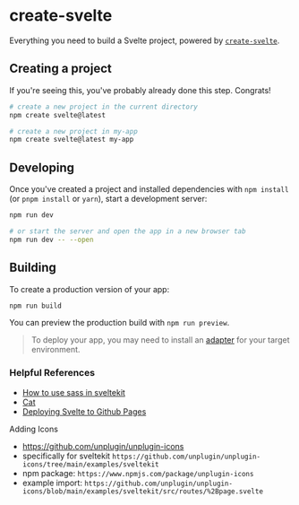 # create-svelte

Everything you need to build a Svelte project, powered by [`create-svelte`](https://github.com/sveltejs/kit/tree/main/packages/create-svelte).

## Creating a project

If you're seeing this, you've probably already done this step. Congrats!

```bash
# create a new project in the current directory
npm create svelte@latest

# create a new project in my-app
npm create svelte@latest my-app
```

## Developing

Once you've created a project and installed dependencies with `npm install` (or `pnpm install` or `yarn`), start a development server:

```bash
npm run dev

# or start the server and open the app in a new browser tab
npm run dev -- --open
```

## Building

To create a production version of your app:

```bash
npm run build
```

You can preview the production build with `npm run preview`.

> To deploy your app, you may need to install an [adapter](https://kit.svelte.dev/docs/adapters) for your target environment.



### Helpful References 
- [How to use sass in sveltekit](https://www.youtube.com/watch?v=UzjJ5orVoxk)
- [Cat](https://codepen.io/johanmouchet/pen/OXxvqM)
- [Deploying Svelte to Github Pages](https://kit.svelte.dev/docs/adapter-static)

Adding Icons
- https://github.com/unplugin/unplugin-icons
- specifically for sveltekit `https://github.com/unplugin/unplugin-icons/tree/main/examples/sveltekit`
- npm package: `https://www.npmjs.com/package/unplugin-icons`
- example import: `https://github.com/unplugin/unplugin-icons/blob/main/examples/sveltekit/src/routes/%2Bpage.svelte`